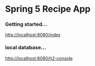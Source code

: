# Spring 5 Recipe App

### Getting started...

[http://localhost:8080/index](http://localhost:8080/index)

### local database...
[http://localhost:8080/h2-console](http://localhost:8080/h2-console)
